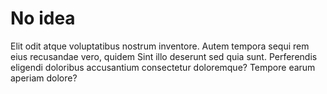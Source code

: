 # No idea

Elit odit atque voluptatibus nostrum inventore. Autem tempora sequi rem eius recusandae vero, quidem Sint illo deserunt sed quia sunt. Perferendis eligendi doloribus accusantium consectetur doloremque? Tempore earum aperiam dolore?
